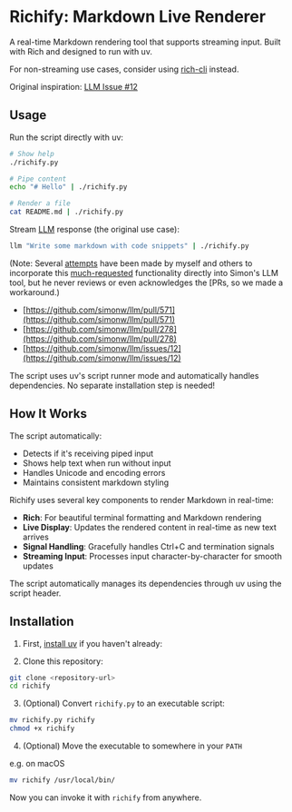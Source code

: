 # Richify: Markdown Live Renderer

A real-time Markdown rendering tool that supports streaming input. 
Built with Rich and designed to run with uv.

For non-streaming use cases, consider using [rich-cli](https://github.com/Textualize/rich-cli/) instead.

Original inspiration: [LLM Issue #12](https://github.com/simonw/llm/issues/12#issuecomment-2558147310)

## Usage

Run the script directly with uv:
```bash
# Show help
./richify.py

# Pipe content
echo "# Hello" | ./richify.py

# Render a file
cat README.md | ./richify.py
```

Stream [LLM](https://github.com/simonw/llm) response (the original use case):

```bash
llm "Write some markdown with code snippets" | ./richify.py
```

(Note: Several [attempts](https://github.com/simonw/llm/pulls?q=is%3Apr+rich) have been made by myself and others to incorporate this [much-requested](https://github.com/simonw/llm/issues/12) functionality directly into Simon's LLM tool, but he never reviews or even acknowledges the [PRs, so we made a workaround.)

- [https://github.com/simonw/llm/pull/571](https://github.com/simonw/llm/pull/571)
- [https://github.com/simonw/llm/pull/278](https://github.com/simonw/llm/pull/278) 
- [https://github.com/simonw/llm/issues/12](https://github.com/simonw/llm/issues/12)

The script uses uv's script runner mode and automatically handles dependencies. No separate installation step is needed!

## How It Works

The script automatically:
- Detects if it's receiving piped input
- Shows help text when run without input
- Handles Unicode and encoding errors
- Maintains consistent markdown styling

Richify uses several key components to render Markdown in real-time:

- **Rich**: For beautiful terminal formatting and Markdown rendering
- **Live Display**: Updates the rendered content in real-time as new text arrives
- **Signal Handling**: Gracefully handles Ctrl+C and termination signals
- **Streaming Input**: Processes input character-by-character for smooth updates

The script automatically manages its dependencies through uv using the script header.

## Installation

1. First, [install uv](https://docs.astral.sh/uv/getting-started/installation/) if you haven't already:

2. Clone this repository:
```bash
git clone <repository-url>
cd richify
```

3. (Optional) Convert `richify.py` to an executable script:
```bash
mv richify.py richify
chmod +x richify
```

4. (Optional) Move the executable to somewhere in your `PATH`

e.g. on macOS 

```bash
mv richify /usr/local/bin/
```

Now you can invoke it with `richify` from anywhere.

